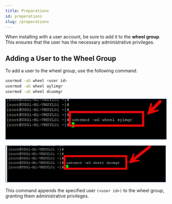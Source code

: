 ```yaml
---
title: Preparations
id: preperations
slug: /preperations
---
```



When installing with a user account, be sure to add it to the **wheel group**. This ensures that the user has the necessary administrative privileges.

## Adding a User to the Wheel Group

To add a user to the wheel group, use the following command:

```bash
usermod -aG wheel <user id>
usermod -aG wheel aylimgr
usermod -aG wheel dcuomgr
```

![END](\windows_install\PREP.png)

This command appends the specified user `(<user id>)` to the wheel group, granting them administrative privileges.